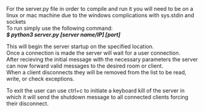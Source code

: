 For the server.py file in order to compile and run it you will need to be on a linux or mac machine due to the windows complications with sys.stdin and sockets</br>
To run simply use the following command:</br>
<b>*$ python3 server.py [server name/IP] [port]*</b>

This will begin the server startup on the specified location.</br>
Once a connection is made the server will wait for a user connection.</br>
After recieving the initial message with the necessary parameters the server can now forward valid messages to the desired room or client.</br>
When a client disconnects they will be removed from the list to be read, write, or check exceptions.</br>

To exit the user can use ctrl+c to initiate a keyboard kill of the server in which it will send the shutdown message to all connected clients forcing their disconnect.